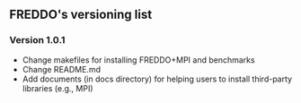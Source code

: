 ## FREDDO's versioning list

### Version 1.0.1
- Change makefiles for installing FREDDO+MPI and benchmarks
- Change README.md
- Add documents (in docs directory) for helping users to install third-party libraries (e.g., MPI)
